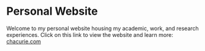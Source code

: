 # Personal Website
Welcome to my personal website housing my academic, work, and research experiences. Click on this link to view the website and learn more: <a href="https://www.chacurie.com" target="_blank">chacurie.com</a>
